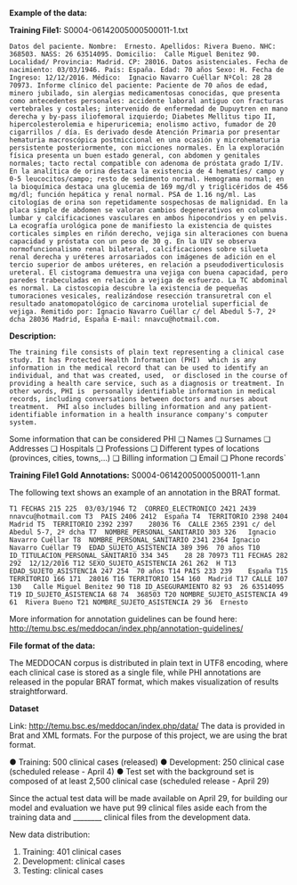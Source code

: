 
__Example of the data:__

__Training File1:__ S0004-06142005000500011-1.txt

`Datos del paciente.
Nombre:  Ernesto.
Apellidos: Rivera Bueno.
NHC: 368503.
NASS: 26 63514095.
Domicilio:  Calle Miguel Benitez 90.
Localidad/ Provincia: Madrid.
CP: 28016.
Datos asistenciales.
Fecha de nacimiento: 03/03/1946.
País: España.
Edad: 70 años Sexo: H.
Fecha de Ingreso: 12/12/2016.
Médico:  Ignacio Navarro Cuéllar NºCol: 28 28 70973.
Informe clínico del paciente: Paciente de 70 años de edad, minero jubilado, sin alergias medicamentosas conocidas, que presenta como antecedentes personales: accidente laboral antiguo con fracturas vertebrales y costales; intervenido de enfermedad de Dupuytren en mano derecha y by-pass iliofemoral izquierdo; Diabetes Mellitus tipo II, hipercolesterolemia e hiperuricemia; enolismo activo, fumador de 20 cigarrillos / día.
Es derivado desde Atención Primaria por presentar hematuria macroscópica postmiccional en una ocasión y microhematuria persistente posteriormente, con micciones normales.
En la exploración física presenta un buen estado general, con abdomen y genitales normales; tacto rectal compatible con adenoma de próstata grado I/IV.
En la analítica de orina destaca la existencia de 4 hematíes/ campo y 0-5 leucocitos/campo; resto de sedimento normal.
Hemograma normal; en la bioquímica destaca una glucemia de 169 mg/dl y triglicéridos de 456 mg/dl; función hepática y renal normal. PSA de 1.16 ng/ml.
Las citologías de orina son repetidamente sospechosas de malignidad.
En la placa simple de abdomen se valoran cambios degenerativos en columna lumbar y calcificaciones vasculares en ambos hipocondrios y en pelvis.
La ecografía urológica pone de manifiesto la existencia de quistes corticales simples en riñón derecho, vejiga sin alteraciones con buena capacidad y próstata con un peso de 30 g.
En la UIV se observa normofuncionalismo renal bilateral, calcificaciones sobre silueta renal derecha y uréteres arrosariados con imágenes de adición en el tercio superior de ambos uréteres, en relación a pseudodiverticulosis ureteral. El cistograma demuestra una vejiga con buena capacidad, pero paredes trabeculadas en relación a vejiga de esfuerzo. La TC abdominal es normal.
La cistoscopia descubre la existencia de pequeñas tumoraciones vesicales, realizándose resección transuretral con el resultado anatomopatológico de carcinoma urotelial superficial de vejiga.
Remitido por: Ignacio Navarro Cuéllar c/ del Abedul 5-7, 2º dcha 28036 Madrid, España E-mail: nnavcu@hotmail.com.`

__Description:__

`The training file consists of plain text representing a clinical case study. It has Protected Health Information (PHI) 
which is any information in the medical record that can be used to identify an individual, and that was created, used, 
or disclosed in the course of providing a health care service, such as a diagnosis or treatment. In other words, PHI is 
personally identifiable information in medical records, including conversations between doctors and nurses about treatment. 
PHI also includes billing information and any patient-identifiable information in a health insurance company's computer system.`

Some information that can be considered PHI
❏ Names
❏ Surnames
❏ Addresses
❏ Hospitals
❏ Professions
❏ Different types of locations (provinces, cities, towns,…)
❏ Billing information
❏ Email
❏ Phone records`


__Training File1 Gold Annotations:__ S0004-06142005000500011-1.ann

The following text shows an example of an annotation in the BRAT format.

`T1	FECHAS 215 225	03/03/1946
T2	CORREO_ELECTRONICO 2421 2439	nnavcu@hotmail.com
T3	PAIS 2406 2412	España
T4	TERRITORIO 2398 2404	Madrid
T5	TERRITORIO 2392 2397	28036
T6	CALLE 2365 2391	c/ del Abedul 5-7, 2º dcha
T7	NOMBRE_PERSONAL_SANITARIO 303 326	Ignacio Navarro Cuéllar
T8	NOMBRE_PERSONAL_SANITARIO 2341 2364	Ignacio Navarro Cuéllar
T9	EDAD_SUJETO_ASISTENCIA 389 396	70 años
T10	ID_TITULACION_PERSONAL_SANITARIO 334 345	28 28 70973
T11	FECHAS 282 292	12/12/2016
T12	SEXO_SUJETO_ASISTENCIA 261 262	H
T13	EDAD_SUJETO_ASISTENCIA 247 254	70 años
T14	PAIS 233 239	España
T15	TERRITORIO 166 171	28016
T16	TERRITORIO 154 160	Madrid
T17	CALLE 107 130	Calle Miguel Benitez 90
T18	ID_ASEGURAMIENTO 82 93	26 63514095
T19	ID_SUJETO_ASISTENCIA 68 74	368503
T20	NOMBRE_SUJETO_ASISTENCIA 49 61	Rivera Bueno
T21	NOMBRE_SUJETO_ASISTENCIA 29 36	Ernesto`

More information for annotation guidelines can be found here: http://temu.bsc.es/meddocan/index.php/annotation-guidelines/

__File format of the data:__

The MEDDOCAN corpus is distributed in plain text in UTF8 encoding, where each clinical case is stored as a single file, while PHI annotations are released in the popular BRAT format, which makes visualization of results straightforward. 

__Dataset__

Link: http://temu.bsc.es/meddocan/index.php/data/
The data is provided in Brat and XML formats. For the purpose of this project, we are using the brat format.

● Training: 500 clinical cases (released)
● Development: 250 clinical case (scheduled release - April 4)
● Test set with the background set is composed of at least 2,500 clinical case (scheduled release -
April 29)

Since the actual test data will be made available on April 29, for building our model and evaluation we have
put 99 clinical files aside each from the training data and ________ clinical files from the development data.

New data distribution:
1. Training: 401 clinical cases
2. Development:  clinical cases
3. Testing:  clinical cases


